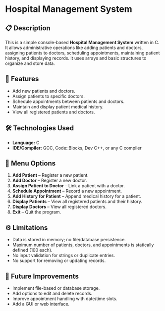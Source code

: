 # Hospital Management System

## 📋 Description

This is a simple console-based **Hospital Management System** written in C. It allows administrative operations like adding patients and doctors, assigning patients to doctors, scheduling appointments, maintaining patient history, and displaying records. It uses arrays and basic structures to organize and store data.

## 🧩 Features

* Add new patients and doctors.
* Assign patients to specific doctors.
* Schedule appointments between patients and doctors.
* Maintain and display patient medical history.
* View all registered patients and doctors.

## 🛠️ Technologies Used

* **Language:** C
* **IDE/Compiler:** GCC, Code::Blocks, Dev C++, or any C compiler

## 🧵 Menu Options

1. **Add Patient** – Register a new patient.
2. **Add Doctor** – Register a new doctor.
3. **Assign Patient to Doctor** – Link a patient with a doctor.
4. **Schedule Appointment** – Record a new appointment.
5. **Add History for Patient** – Append medical history for a patient.
6. **Display Patients** – View all registered patients and their history.
7. **Display Doctors** – View all registered doctors.
8. **Exit** – Quit the program.

## ⚙️ Limitations

* Data is stored in memory; no file/database persistence.
* Maximum number of patients, doctors, and appointments is statically defined (100 each).
* No input validation for strings or duplicate entries.
* No support for removing or updating records.

## 🚀 Future Improvements

* Implement file-based or database storage.
* Add options to edit and delete records.
* Improve appointment handling with date/time slots.
* Add a GUI or web interface.
